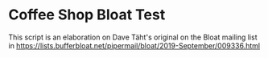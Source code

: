 # Coffee Shop Bloat Test

This script is an elaboration on Dave Täht's original on the Bloat mailing list in
https://lists.bufferbloat.net/pipermail/bloat/2019-September/009336.html

